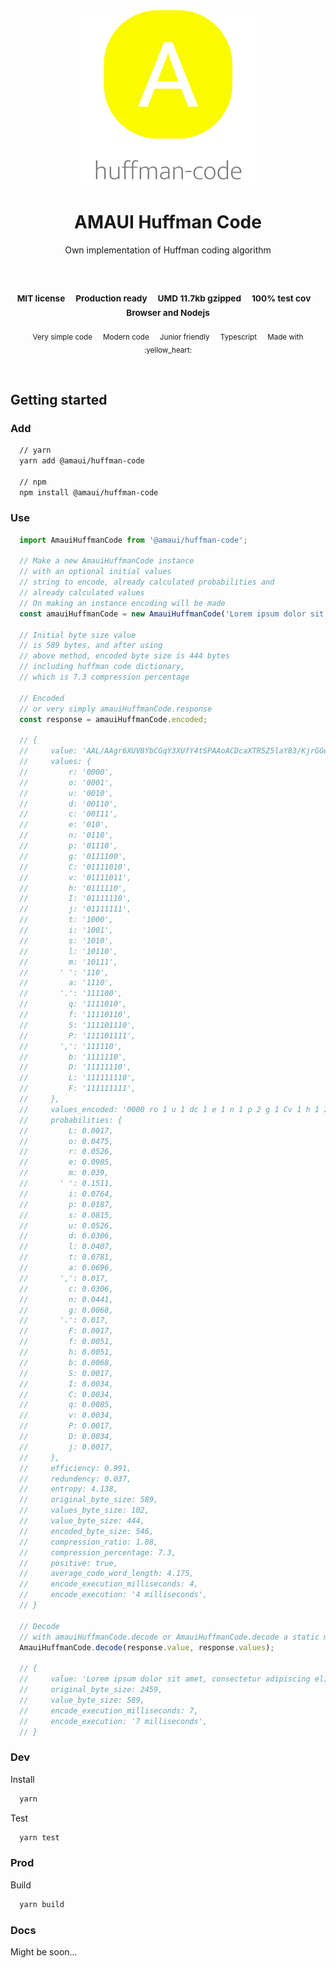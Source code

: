 
</br >
</br >

<p align='center'>
  <a target='_blank' rel='noopener noreferrer' href='#'>
    <img src='utils/images/logo.svg' alt='AMAUI logo' />
  </a>
</p>

<h1 align='center'>AMAUI Huffman Code</h1>

<p align='center'>
  Own implementation of Huffman coding algorithm
</p>

<br />

<h3 align='center'>
  <sub>MIT license&nbsp;&nbsp;&nbsp;&nbsp;</sub>
  <sub>Production ready&nbsp;&nbsp;&nbsp;&nbsp;</sub>
  <sub>UMD 11.7kb gzipped&nbsp;&nbsp;&nbsp;&nbsp;</sub>
  <sub>100% test cov&nbsp;&nbsp;&nbsp;&nbsp;</sub>
  <sub>Browser and Nodejs</sub>
</h3>

<p align='center'>
    <sub>Very simple code&nbsp;&nbsp;&nbsp;&nbsp;</sub>
    <sub>Modern code&nbsp;&nbsp;&nbsp;&nbsp;</sub>
    <sub>Junior friendly&nbsp;&nbsp;&nbsp;&nbsp;</sub>
    <sub>Typescript&nbsp;&nbsp;&nbsp;&nbsp;</sub>
    <sub>Made with :yellow_heart:</sub>
</p>

<br />

## Getting started

### Add

```sh
  // yarn
  yarn add @amaui/huffman-code

  // npm
  npm install @amaui/huffman-code
```

### Use

```javascript
  import AmauiHuffmanCode from '@amaui/huffman-code';

  // Make a new AmauiHuffmanCode instance
  // with an optional initial values
  // string to encode, already calculated probabilities and
  // already calculated values
  // On making an instance encoding will be made
  const amauiHuffmanCode = new AmauiHuffmanCode('Lorem ipsum dolor sit amet, consectetur adipiscing elit. Fusce dolor sem, facilisis sed erat sit amet, pharetra blandit augue. Sed id placerat felis, malesuada rutrum nisl. In ultrices sed mauris finibus malesuada. Class aptent taciti sociosqu ad litora torquent per conubia nostra, per inceptos himenaeos. Integer cursus, odio id rutrum blandit, neque velit aliquam odio, at rhoncus elit est nec erat. Proin egestas mauris elit, sit amet molestie nisi semper at. Cras interdum massa nec molestie rutrum. Duis commodo venenatis justo, ac porta tellus pellentesque sed. Donec et nisi metus.');

  // Initial byte size value
  // is 589 bytes, and after using
  // above method, encoded byte size is 444 bytes
  // including huffman code dictionary,
  // which is 7.3 compression percentage

  // Encoded
  // or very simply amauiHuffmanCode.response
  const response = amauiHuffmanCode.encoded;

  // {
  //     value: 'AAL/AAgr6XUV8YbCGqY3XUfY4tSPAAoACDcaXTR5Z5laY83/KjrGGwAIalf7e3Hm01NakbIADo1TG66j7OfcAAoAA7frcxpjcTwl5vcjaTZ1uOg6N7K019r9ZUXG7AAFAABXzTVvM/NitAAEnVakbX4gmt7S0/irX6youN3merdVbnQmjRx5idQnka9FuNrTAAIdoEPRJozkGOLF+nsw1AAHfZyDSx06AAaz6bpuQ15n5oTxAAY5AAUVfYTSOk2AoAAK+/W5jTH2ZeiWe1aY3Wn0XXwmkft0YHwscqytMZVGZHyDo83vAAGWyeKo6tfiAAmsrTH2qY3XUa42VRKzTU6ldyDdHmeg6tLQgMV9fqrsyPrjZVErAAFAFfzfxTWON7iYc9pk3RNZ/KoAB+3HzhCO0K1irOVrJoVeiWpG838ACyPlGaanXUFXBA==',
  //     values: {
  //         r: '0000',
  //         o: '0001',
  //         u: '0010',
  //         d: '00110',
  //         c: '00111',
  //         e: '010',
  //         n: '0110',
  //         p: '01110',
  //         g: '0111100',
  //         C: '01111010',
  //         v: '01111011',
  //         h: '0111110',
  //         I: '01111110',
  //         j: '01111111',
  //         t: '1000',
  //         i: '1001',
  //         s: '1010',
  //         l: '10110',
  //         m: '10111',
  //       ' ': '110',
  //         a: '1110',
  //       '.': '111100',
  //         q: '1111010',
  //         f: '11110110',
  //         S: '111101110',
  //         P: '111101111',
  //       ',': '111110',
  //         b: '1111110',
  //         D: '11111110',
  //         L: '111111110',
  //         F: '111111111',
  //     },
  //     values_encoded: '0000 ro 1 u 1 dc 1 e 1 n 1 p 2 g 1 Cv 1 h 1 Ij 4 ti 1 s 1 lm 1   1 a 2 . 1 q 1 f 1 SP 1 , 1 b 1 D 1 LF',
  //     probabilities: {
  //         L: 0.0017,
  //         o: 0.0475,
  //         r: 0.0526,
  //         e: 0.0985,
  //         m: 0.039,
  //       ' ': 0.1511,
  //         i: 0.0764,
  //         p: 0.0187,
  //         s: 0.0815,
  //         u: 0.0526,
  //         d: 0.0306,
  //         l: 0.0407,
  //         t: 0.0781,
  //         a: 0.0696,
  //       ',': 0.017,
  //         c: 0.0306,
  //         n: 0.0441,
  //         g: 0.0068,
  //       '.': 0.017,
  //         F: 0.0017,
  //         f: 0.0051,
  //         h: 0.0051,
  //         b: 0.0068,
  //         S: 0.0017,
  //         I: 0.0034,
  //         C: 0.0034,
  //         q: 0.0085,
  //         v: 0.0034,
  //         P: 0.0017,
  //         D: 0.0034,
  //         j: 0.0017,
  //     },
  //     efficiency: 0.991,
  //     redundency: 0.037,
  //     entropy: 4.138,
  //     original_byte_size: 589,
  //     values_byte_size: 102,
  //     value_byte_size: 444,
  //     encoded_byte_size: 546,
  //     compression_ratio: 1.08,
  //     compression_percentage: 7.3,
  //     positive: true,
  //     average_code_word_length: 4.175,
  //     encode_execution_milliseconds: 4,
  //     encode_execution: '4 milliseconds',
  // }

  // Decode
  // with amauiHuffmanCode.decode or AmauiHuffmanCode.decode a static method
  AmauiHuffmanCode.decode(response.value, response.values);

  // {
  //     value: 'Lorem ipsum dolor sit amet, consectetur adipiscing elit. Fusce dolor sem, facilisis sed erat sit amet, pharetra blandit augue. Sed id placerat felis, malesuada rutrum nisl. In ultrices sed mauris finibus malesuada. Class aptent taciti sociosqu ad litora torquent per conubia nostra, per inceptos himenaeos. Integer cursus, odio id rutrum blandit, neque velit aliquam odio, at rhoncus elit est nec erat. Proin egestas mauris elit, sit amet molestie nisi semper at. Cras interdum massa nec molestie rutrum. Duis commodo venenatis justo, ac porta tellus pellentesque sed. Donec et nisi metus.',
  //     original_byte_size: 2459,
  //     value_byte_size: 589,
  //     encode_execution_milliseconds: 7,
  //     encode_execution: '7 milliseconds',
  // }
```

### Dev

Install

```sh
  yarn
```

Test

```sh
  yarn test
```

### Prod

Build

```sh
  yarn build
```

### Docs

Might be soon...
